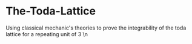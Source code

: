 # The-Toda-Lattice
Using classical mechanic's theories to prove the integrability of the toda lattice for a repeating unit of 3 \n

